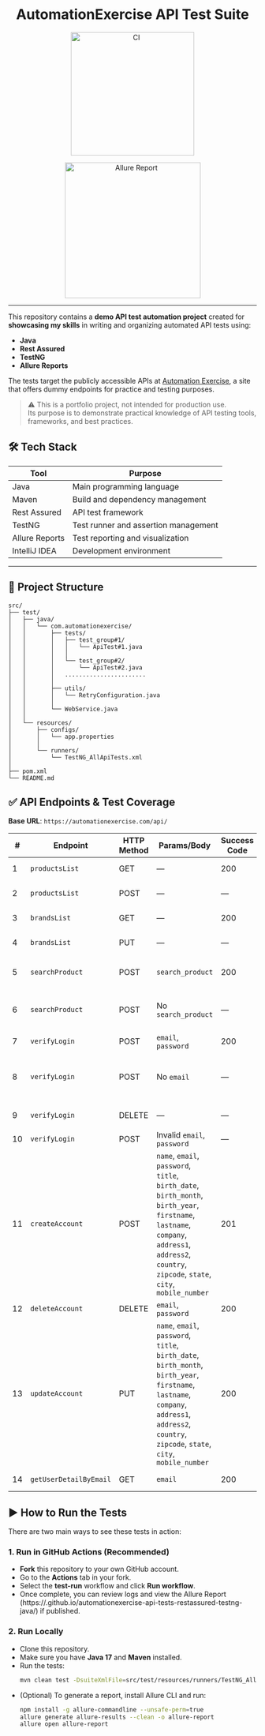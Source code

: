 <h1 align="center">AutomationExercise API Test Suite</h1>

<p align="center">
  <a href="https://github.com/Claudiu-Munteanu/automationexercise-api-tests-restassured-testng-java/actions/workflows/ci.yml">
    <img src="https://github.com/Claudiu-Munteanu/automationexercise-api-tests-restassured-testng-java/actions/workflows/ci.yml/badge.svg" alt="CI" width="250"/>
  </a>
</p>
<p align="center">
  <a href="https://claudiu-munteanu.github.io/automationexercise-api-tests-restassured-testng-java/">
    <img src="https://img.shields.io/badge/Allure_Report:-Click Here-4e7eff?logo=allure&logoColor=white" alt="Allure Report" width="275"/>
  </a>
</p>

---

This repository contains a **demo API test automation project** created for **showcasing my skills** in writing and organizing automated API tests using:

- **Java**
- **Rest Assured**
- **TestNG**
- **Allure Reports**

The tests target the publicly accessible APIs at [Automation Exercise](https://automationexercise.com/api_list), a site that offers dummy endpoints for practice and testing purposes.

> ⚠️ This is a portfolio project, not intended for production use.  
> Its purpose is to demonstrate practical knowledge of API testing tools, frameworks, and best practices.

## 🛠️ Tech Stack

| Tool            | Purpose                                |
|-----------------|----------------------------------------|
| Java            | Main programming language              |
| Maven           | Build and dependency management        |
| Rest Assured    | API test framework                     |
| TestNG          | Test runner and assertion management   |
| Allure Reports  | Test reporting and visualization       |
| IntelliJ IDEA   | Development environment                |

---

## 📁 Project Structure

```
src/
├── test/
│   ├── java/
│   │   └── com.automationexercise/
│   │       ├── tests/
│   │       │   ├── test_group#1/
│   │       │   │   └── ApiTest#1.java
│   │       │   │
│   │       │   └── test_group#2/
│   │       │       └── ApiTest#2.java
│   │       │   .......................
│   │       │
│   │       ├── utils/
│   │       │   └── RetryConfiguration.java
│   │       │
│   │       └── WebService.java
│   │
│   └── resources/
│       ├── configs/
│       │   └── app.properties
│       │
│       └── runners/
│           └── TestNG_AllApiTests.xml
│       
├── pom.xml
└── README.md
```

## ✅ API Endpoints & Test Coverage

**Base URL**: `https://automationexercise.com/api/`

| #  | Endpoint                | HTTP Method | Params/Body                                                                                                                                                                                       | Success Code | Error Code | Response                                                               |
|----|------------------------|-------------|---------------------------------------------------------------------------------------------------------------------------------------------------------------------------------------------------|--------------|------------|------------------------------------------------------------------------|
| 1  | `productsList`         | GET         | —                                                                                                                                                                                                 | 200          | —          | All products list (JSON)                                               |
| 2  | `productsList`         | POST        | —                                                                                                                                                                                                 | —            | 405        | `This request method is not supported.`                                |
| 3  | `brandsList`           | GET         | —                                                                                                                                                                                                 | 200          | —          | All brands list (JSON)                                                 |
| 4  | `brandsList`           | PUT         | —                                                                                                                                                                                                 | —            | 405        | `This request method is not supported.`                                |
| 5  | `searchProduct`        | POST        | `search_product`                                                                                                                                                                                  | 200          | —          | Searched products list (JSON)                                          |
| 6  | `searchProduct`        | POST        | No `search_product`                                                                                                                                                                               | —            | 400        | `Bad request, search_product parameter is missing in POST request.`    |
| 7  | `verifyLogin`          | POST        | `email`, `password`                                                                                                                                                                               | 200          | —          | `User exists!`                                                         |
| 8  | `verifyLogin`          | POST        | No `email`                                                                                                                                                                                        | —            | 400        | `Bad request, email or password parameter is missing in POST request.` |
| 9  | `verifyLogin`          | DELETE      | —                                                                                                                                                                                                 | —            | 405        | `This request method is not supported.`                                |
| 10 | `verifyLogin`          | POST        | Invalid `email`, `password`                                                                                                                                                                       | —            | 404        | `User not found!`                                                      |
| 11 | `createAccount`        | POST        | `name`, `email`, `password`, `title`, `birth_date`, `birth_month`, `birth_year`, `firstname`, `lastname`, `company`, `address1`, `address2`, `country`, `zipcode`, `state`, `city`, `mobile_number` | 201          | —          | `User created!`                                                        |
| 12 | `deleteAccount`        | DELETE      | `email`, `password`                                                                                                                                                                               | 200          | —          | `Account deleted!`                                                     |
| 13 | `updateAccount`        | PUT         | `name`, `email`, `password`, `title`, `birth_date`, `birth_month`, `birth_year`, `firstname`, `lastname`, `company`, `address1`, `address2`, `country`, `zipcode`, `state`, `city`, `mobile_number` | 200          | —          | `User updated!`                                                          |
| 14 | `getUserDetailByEmail` | GET         | `email`                                                                                                                                                                                           | 200          | —          | User detail (JSON)                                                     |

## ▶️ How to Run the Tests

There are two main ways to see these tests in action:

### 1. Run in GitHub Actions (Recommended)
- **Fork** this repository to your own GitHub account.
- Go to the **Actions** tab in your fork.
- Select the **test-run** workflow and click **Run workflow**.
- Once complete, you can review logs and view the Allure Report (https://<YOUR-USERNAME>.github.io/automationexercise-api-tests-restassured-testng-java/) if published.

### 2. Run Locally
- Clone this repository.
- Make sure you have **Java 17** and **Maven** installed.
- Run the tests:
  ```sh
  mvn clean test -DsuiteXmlFile=src/test/resources/runners/TestNG_AllApiTests.xml
  ```
- (Optional) To generate a report, install Allure CLI and run:
  ```sh
  npm install -g allure-commandline --unsafe-perm=true
  allure generate allure-results --clean -o allure-report
  allure open allure-report
  ```